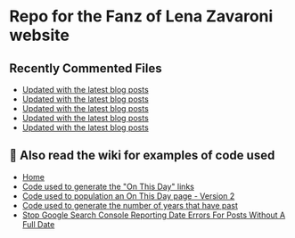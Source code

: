 # Repo for the Fanz of Lena Zavaroni website

## Recently Commented Files
<!-- BLOG-POST-LIST:START -->
- [Updated with the latest blog posts](https://github.com/FanzOfLenaZavaroni/fanzoflenazavaroni.github.io/commit/51f45f24a068c8ecf1449fe0dc32395f8e4b042c)
- [Updated with the latest blog posts](https://github.com/FanzOfLenaZavaroni/fanzoflenazavaroni.github.io/commit/0ddf9b139a619de54d8756b60117ddbdaa53b8e6)
- [Updated with the latest blog posts](https://github.com/FanzOfLenaZavaroni/fanzoflenazavaroni.github.io/commit/a5ef5ae60cf819e59dbca1ac8c10a5ad8c385f81)
- [Updated with the latest blog posts](https://github.com/FanzOfLenaZavaroni/fanzoflenazavaroni.github.io/commit/67ddd74e8931b26918b122969b1325f770074573)
- [Updated with the latest blog posts](https://github.com/FanzOfLenaZavaroni/fanzoflenazavaroni.github.io/commit/30eb8f366fda31d01030bf2b5e31ad4faac10edf)
<!-- BLOG-POST-LIST:END -->

## :notebook: Also read the wiki for examples of code used
* [Home](https://github.com/FanzOfLenaZavaroni/fanzoflenazavaroni.github.io/wiki)
* [Code used to generate the "On This Day" links](https://github.com/FanzOfLenaZavaroni/fanzoflenazavaroni.github.io/wiki/On-This-Day-Code)
* [Code used to population an On This Day page - Version 2](https://github.com/FanzOfLenaZavaroni/fanzoflenazavaroni.github.io/wiki/Code-used-to-population-an-On-This-Day-page-%E2%80%90-Version-2)
* [Code used to generate the number of years that have past](https://github.com/FanzOfLenaZavaroni/fanzoflenazavaroni.github.io/wiki/Number-of-years-gone-by-code)
* [Stop Google Search Console Reporting Date Errors For Posts Without A Full Date](https://github.com/FanzOfLenaZavaroni/fanzoflenazavaroni.github.io/wiki/Stop-Google-Search-Console-Reporting-Date-Errors-For-Posts-Without-A-Full-Date)
